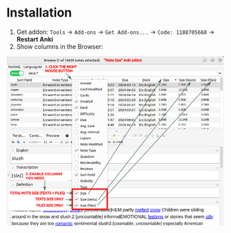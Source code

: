 # Installation

1. Get addon: `Tools` -> `Add-ons` -> `Get Add-ons...` -> `Code: 1188705668` -> **Restart Anki**
2. Show columns in the Browser:

![](https://raw.githubusercontent.com/Aleks-Ya/note-size-anki-addon/main/description/images/install.png)
